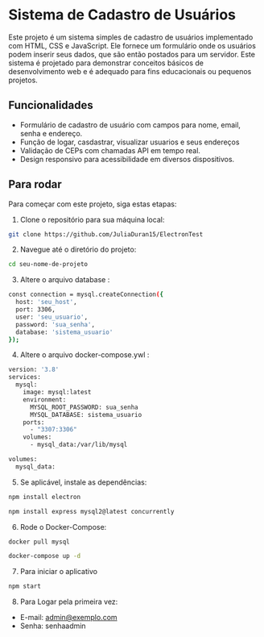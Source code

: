 # Sistema de Cadastro de Usuários

Este projeto é um sistema simples de cadastro de usuários implementado com HTML, CSS e JavaScript. Ele fornece um formulário onde os usuários podem inserir seus dados, que são então postados para um servidor. Este sistema é projetado para demonstrar conceitos básicos de desenvolvimento web e é adequado para fins educacionais ou pequenos projetos.

## Funcionalidades

- Formulário de cadastro de usuário com campos para nome, email, senha e endereço.
- Função de logar, casdastrar, visualizar usuarios e seus endereços
- Validação de CEPs com chamadas API em tempo real.
- Design responsivo para acessibilidade em diversos dispositivos.

  
## Para rodar

Para começar com este projeto, siga estas etapas:
1. Clone o repositório para sua máquina local:
```bash
git clone https://github.com/JuliaDuran15/ElectronTest
 ```
2. Navegue até o diretório do projeto:
```bash
cd seu-nome-de-projeto
```
3. Altere o arquivo database :
```bash
const connection = mysql.createConnection({
  host: 'seu_host',
  port: 3306,
  user: 'seu_usuario',
  password: 'sua_senha',
  database: 'sistema_usuario'
});
```
4. Altere o arquivo docker-compose.ywl :
```bash
version: '3.8'
services:
  mysql:
    image: mysql:latest
    environment:
      MYSQL_ROOT_PASSWORD: sua_senha
      MYSQL_DATABASE: sistema_usuario
    ports:
      - "3307:3306"
    volumes:
      - mysql_data:/var/lib/mysql

volumes:
  mysql_data:

```
5. Se aplicável, instale as dependências:
```bash
npm install electron  
```
```bash
npm install express mysql2@latest concurrently
```

6. Rode o Docker-Compose:
```bash
docker pull mysql
```
```bash
docker-compose up -d
```
7. Para iniciar o aplicativo
```bash
npm start
```
8. Para Logar pela primeira vez:
- E-mail: admin@exemplo.com
- Senha: senhaadmin
